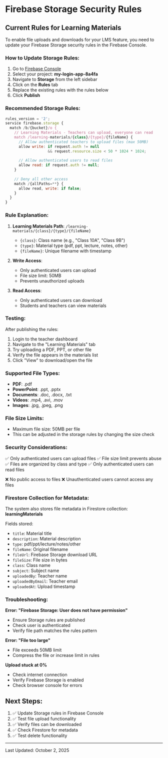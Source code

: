 # Firebase Storage Security Rules

## Current Rules for Learning Materials

To enable file uploads and downloads for your LMS feature, you need to update your Firebase Storage security rules in the Firebase Console.

### How to Update Storage Rules:

1. Go to [Firebase Console](https://console.firebase.google.com/)
2. Select your project: **my-login-app-8a4fa**
3. Navigate to **Storage** from the left sidebar
4. Click on the **Rules** tab
5. Replace the existing rules with the rules below
6. Click **Publish**

### Recommended Storage Rules:

```javascript
rules_version = '2';
service firebase.storage {
  match /b/{bucket}/o {
    // Learning Materials - Teachers can upload, everyone can read
    match /learning-materials/{class}/{type}/{fileName} {
      // Allow authenticated teachers to upload files (max 50MB)
      allow write: if request.auth != null 
                   && request.resource.size < 50 * 1024 * 1024;
      
      // Allow authenticated users to read files
      allow read: if request.auth != null;
    }
    
    // Deny all other access
    match /{allPaths=**} {
      allow read, write: if false;
    }
  }
}
```

### Rule Explanation:

1. **Learning Materials Path**: `/learning-materials/{class}/{type}/{fileName}`
   - `{class}`: Class name (e.g., "Class 10A", "Class 9B")
   - `{type}`: Material type (pdf, ppt, lecture, notes, other)
   - `{fileName}`: Unique filename with timestamp

2. **Write Access**: 
   - Only authenticated users can upload
   - File size limit: 50MB
   - Prevents unauthorized uploads

3. **Read Access**:
   - Only authenticated users can download
   - Students and teachers can view materials

### Testing:

After publishing the rules:
1. Login to the teacher dashboard
2. Navigate to the "Learning Materials" tab
3. Try uploading a PDF, PPT, or other file
4. Verify the file appears in the materials list
5. Click "View" to download/open the file

### Supported File Types:

- **PDF**: .pdf
- **PowerPoint**: .ppt, .pptx
- **Documents**: .doc, .docx, .txt
- **Videos**: .mp4, .avi, .mov
- **Images**: .jpg, .jpeg, .png

### File Size Limits:

- Maximum file size: 50MB per file
- This can be adjusted in the storage rules by changing the size check

### Security Considerations:

✅ Only authenticated users can upload files
✅ File size limit prevents abuse
✅ Files are organized by class and type
✅ Only authenticated users can read files

❌ No public access to files
❌ Unauthenticated users cannot access any files

### Firestore Collection for Metadata:

The system also stores file metadata in Firestore collection: **learningMaterials**

Fields stored:
- `title`: Material title
- `description`: Material description  
- `type`: pdf/ppt/lecture/notes/other
- `fileName`: Original filename
- `fileUrl`: Firebase Storage download URL
- `fileSize`: File size in bytes
- `class`: Class name
- `subject`: Subject name
- `uploadedBy`: Teacher name
- `uploadedByEmail`: Teacher email
- `uploadedAt`: Upload timestamp

### Troubleshooting:

**Error: "Firebase Storage: User does not have permission"**
- Ensure Storage rules are published
- Check user is authenticated
- Verify file path matches the rules pattern

**Error: "File too large"**
- File exceeds 50MB limit
- Compress the file or increase limit in rules

**Upload stuck at 0%**
- Check internet connection
- Verify Firebase Storage is enabled
- Check browser console for errors

## Next Steps:

1. ✅ Update Storage rules in Firebase Console
2. ✅ Test file upload functionality
3. ✅ Verify files can be downloaded
4. ✅ Check Firestore for metadata
5. ✅ Test delete functionality

---

Last Updated: October 2, 2025
